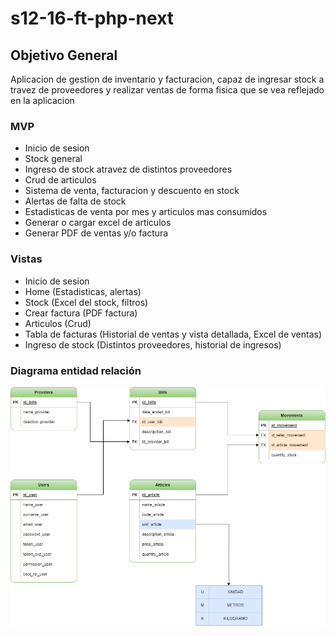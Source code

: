 # s12-16-ft-php-next

## Objetivo General
  Aplicacion de gestion de inventario y facturacion, capaz de ingresar stock a travez de proveedores y realizar ventas de forma fisica que se vea reflejado en la aplicacion

### MVP
  - Inicio de sesion
  - Stock general
  - Ingreso de stock atravez de distintos proveedores
  - Crud de articulos
  - Sistema de venta, facturacion y descuento en stock
  - Alertas de falta de stock
  - Estadisticas de venta por mes y articulos mas consumidos
  - Generar o cargar excel de articulos
  - Generar PDF de ventas y/o factura

### Vistas
  - Inicio de sesion
  - Home (Estadisticas, alertas)
  - Stock (Excel del stock, filtros)
  - Crear factura (PDF factura)
  - Articulos (Crud)
  - Tabla de facturas (Historial de ventas y vista detallada, Excel de ventas)
  - Ingreso de stock (Distintos proveedores, historial de ingresos)

### Diagrama entidad relación


![Image text](Modelo_entidad_relacion.drawio.png)
